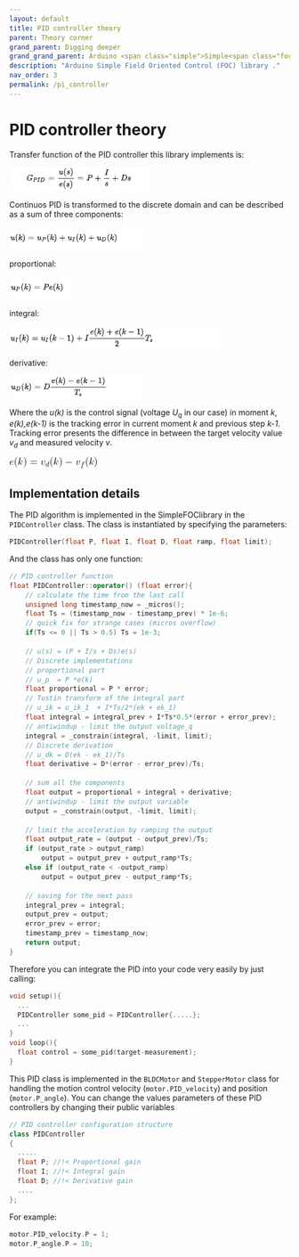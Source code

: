 ```yaml
---
layout: default
title: PID controller theory
parent: Theory corner
grand_parent: Digging deeper
grand_grand_parent: Arduino <span class="simple">Simple<span class="foc">FOC</span>library</span>
description: "Arduino Simple Field Oriented Control (FOC) library ."
nav_order: 3
permalink: /pi_controller
---
```


 
# PID controller theory
Transfer function of the PID controller this library implements is:

<p><img src="./extras/Images/contPID.png" /></p>

Continuos PID is transformed to the discrete domain and can be described as a sum of three components:

<p><img src="./extras/Images/PID_eq.png" /></p>

proportional: 
<p><img src="./extras/Images/PID_pro.png" /></p>
integral: 
<p><img src="./extras/Images/PID_int.png" /></p>
derivative: 
<p><img src="./extras/Images/PID_der.png" /></p>

Where the <i>u(k)</i> is the control signal (voltage <i>U<sub>q</sub></i> in our case) in moment <i>k</i>, <i>e(k),e(k-1)</i> is the tracking error in current moment <i>k</i> and previous step <i>k-1</i>. Tracking error presents the difference in between the target velocity value <i>v<sub>d</sub></i> and measured velocity <i>v</i>. 


<p><img src="./extras/Images/track.png" /></p>


## Implementation details
The PID algorithm is implemented in the  <span class="simple">Simple<span class="foc">FOC</span>library</span> in the `PIDController` class. The class is instantiated by specifying the parameters:
```cpp
PIDController(float P, float I, float D, float ramp, float limit);
```
And the class has only one function:
```cpp
// PID controller function
float PIDController::operator() (float error){
    // calculate the time from the last call
    unsigned long timestamp_now = _micros();
    float Ts = (timestamp_now - timestamp_prev) * 1e-6;
    // quick fix for strange cases (micros overflow)
    if(Ts <= 0 || Ts > 0.5) Ts = 1e-3; 

    // u(s) = (P + I/s + Ds)e(s)
    // Discrete implementations
    // proportional part 
    // u_p  = P *e(k)
    float proportional = P * error;
    // Tustin transform of the integral part
    // u_ik = u_ik_1  + I*Ts/2*(ek + ek_1)
    float integral = integral_prev + I*Ts*0.5*(error + error_prev);
    // antiwindup - limit the output voltage_q
    integral = _constrain(integral, -limit, limit);
    // Discrete derivation
    // u_dk = D(ek - ek_1)/Ts
    float derivative = D*(error - error_prev)/Ts;

    // sum all the components
    float output = proportional + integral + derivative;
    // antiwindup - limit the output variable
    output = _constrain(output, -limit, limit);

    // limit the acceleration by ramping the output
    float output_rate = (output - output_prev)/Ts;
    if (output_rate > output_ramp)
        output = output_prev + output_ramp*Ts;
    else if (output_rate < -output_ramp)
        output = output_prev - output_ramp*Ts;

    // saving for the next pass
    integral_prev = integral;
    output_prev = output;
    error_prev = error;
    timestamp_prev = timestamp_now;
    return output;
}
```
Therefore you can integrate the PID into your code very easily by just calling:
```cpp
void setup(){
  ...
  PIDController some_pid = PIDController{.....};
  ...
}
void loop(){
  float control = some_pid(target-measurement);
} 
```

This PID class is implemented in the `BLDCMotor` and `StepperMotor` class for handling the motion control velocity (`motor.PID_velocity`) and position (`motor.P_angle`). You can change the values parameters of these PID controllers by changing their public variables
```cpp
// PID controller configuration structure
class PIDController
{
  .....
  float P; //!< Proportional gain 
  float I; //!< Integral gain 
  float D; //!< Derivative gain 
  ....
};
```
For example: 
```cpp
motor.PID_velocity.P = 1;
motor.P_angle.P = 10;
```